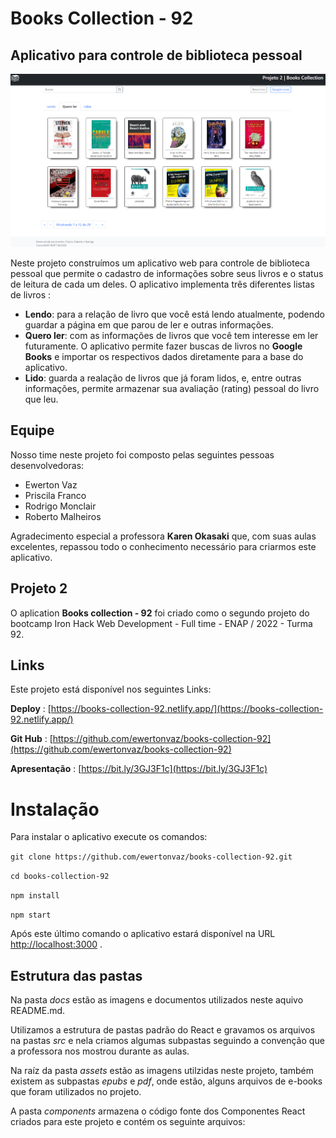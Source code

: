 # Books Collection - 92

## Aplicativo para controle de biblioteca pessoal

![Tela inicial do aplicativo](/docs/images/home-page.png)

Neste projeto construímos um aplicativo web para controle de biblioteca pessoal que permite o
cadastro de informações sobre seus livros e o status de leitura de cada um deles.
O aplicativo implementa três diferentes listas de livros :

- **Lendo**: para a relação de livro que você está lendo atualmente, podendo guardar a página em que parou de ler e outras informações.
- **Quero ler**: com as informações de livros que você tem interesse em ler futuramente. O aplicativo permite fazer buscas de livros no **Google Books** e importar os respectivos dados diretamente para a base do aplicativo.
- **Lido**: guarda a realação de livros que já foram lidos, e, entre outras informações, permite armazenar sua avaliação (rating) pessoal do livro que leu.

## Equipe

Nosso time neste projeto foi composto pelas seguintes pessoas desenvolvedoras:

- Ewerton Vaz
- Priscila Franco
- Rodrigo Monclair
- Roberto Malheiros

Agradecimento especial a professora **Karen Okasaki** que, com suas aulas excelentes, repassou todo o conhecimento necessário para criarmos este aplicativo.

## Projeto 2

O aplication **Books collection - 92** foi criado como o segundo projeto do bootcamp Iron Hack Web Development - Full time - ENAP / 2022 - Turma 92.

## Links

Este projeto está disponível nos seguintes Links:

**Deploy** : [https://books-collection-92.netlify.app/](https://books-collection-92.netlify.app/)

**Git Hub** : [https://github.com/ewertonvaz/books-collection-92](https://github.com/ewertonvaz/books-collection-92)

**Apresentação** : [https://bit.ly/3GJ3F1c](https://bit.ly/3GJ3F1c)

# Instalação

Para instalar o aplicativo execute os comandos:

`git clone https://github.com/ewertonvaz/books-collection-92.git`

`cd books-collection-92`

`npm install`

`npm start`

Após este último comando o aplicativo estará disponível na URL [http://localhost:3000](http://localhost:3000) .

## Estrutura das pastas

Na pasta _docs_ estão as imagens e documentos utilizados neste aquivo README.md.

Utilizamos a estrutura de pastas padrão do React e gravamos os arquivos na pastas _src_ e nela criamos algumas subpastas seguindo a convenção que a professora nos mostrou durante as aulas.

Na raíz da pasta _assets_ estão as imagens utilzidas neste projeto, também existem as subpastas _epubs_ e _pdf_, onde estão, alguns arquivos de e-books que foram utilizados no projeto.

A pasta _components_ armazena o código fonte dos Componentes React criados para este projeto e contém os seguinte arquivos:
